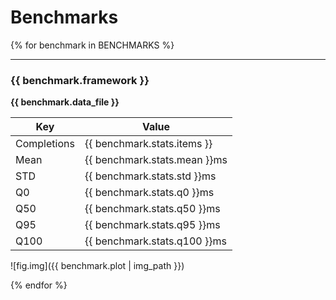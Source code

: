 # Benchmarks

{% for benchmark in BENCHMARKS %}

---

### {{ benchmark.framework }}

**{{ benchmark.data_file }}**

| Key         | Value                        |
| ----------- | ---------------------------- |
| Completions | {{ benchmark.stats.items }}  |
| Mean        | {{ benchmark.stats.mean }}ms |
| STD         | {{ benchmark.stats.std }}ms  |
| Q0          | {{ benchmark.stats.q0 }}ms   |
| Q50         | {{ benchmark.stats.q50 }}ms  |
| Q95         | {{ benchmark.stats.q95 }}ms  |
| Q100        | {{ benchmark.stats.q100 }}ms |

![fig.img]({{ benchmark.plot | img_path }})

{% endfor %}
